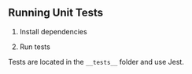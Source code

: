 ## Running Unit Tests

1. Install dependencies

2. Run tests

Tests are located in the `__tests__` folder and use Jest.
